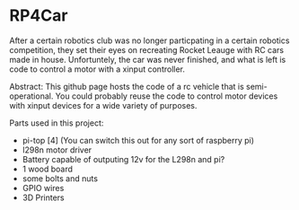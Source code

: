 # RP4Car
After a certain robotics club was no longer particpating in a certain robotics competition, they set their eyes on recreating Rocket Leauge with RC cars made in house. Unfortuntely, the car was never finished, and what is left is code to control a motor with a xinput controller.

Abstract:
This github page hosts the code of a rc vehicle that is semi-operational. You could probably reuse the code to control motor devices with xinput devices for a wide variety of purposes. 

Parts used in this project:
- pi-top [4] (You can switch this out for any sort of raspberry pi)
- l298n motor driver
- Battery capable of outputing 12v for the L298n and pi?
- 1 wood board
- some bolts and nuts
- GPIO wires
- 3D Printers

